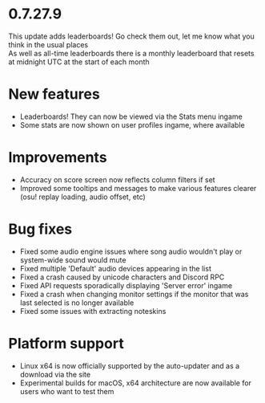 0.7.27.9
====

This update adds leaderboards! Go check them out, let me know what you think in the usual places  
As well as all-time leaderboards there is a monthly leaderboard that resets at midnight UTC at the start of each month

# New features
- Leaderboards! They can now be viewed via the Stats menu ingame
- Some stats are now shown on user profiles ingame, where available

# Improvements
- Accuracy on score screen now reflects column filters if set
- Improved some tooltips and messages to make various features clearer (osu! replay loading, audio offset, etc)

# Bug fixes
- Fixed some audio engine issues where song audio wouldn't play or system-wide sound would mute
- Fixed multiple 'Default' audio devices appearing in the list
- Fixed a crash caused by unicode characters and Discord RPC
- Fixed API requests sporadically displaying 'Server error' ingame
- Fixed a crash when changing monitor settings if the monitor that was last selected is no longer available
- Fixed some issues with extracting noteskins

# Platform support
- Linux x64 is now officially supported by the auto-updater and as a download via the site
- Experimental builds for macOS, x64 architecture are now available for users who want to test them

